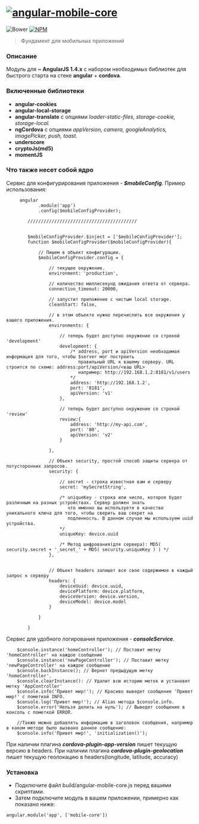 # [![angular-mobile-core](https://raw.githubusercontent.com/wipon/angular-mobile-core/master/logo.png)](http://wipon.github.io/angular-mobile-core)
![Bower](https://img.shields.io/bower/v/angular-mobile-core.svg) [![NPM](https://img.shields.io/npm/v/angular-mobile-core.svg)](https://www.npmjs.com/package/angular-mobile-core)
> Фундамент для мобильных приложений

### Описание
Модуль для **~ AngularJS 1.4.x** с набором необходимых библиотек для быстрого старта на стеке **angular** + **cordova**.

### Включенные библиотеки
- **angular-cookies**
- **angular-local-storage**
- **angular-translate** с опциями *loader-static-files, storage-cookie, storage-local.*
- **ngCordova** с опциями *appVersion, camera, googleAnalytics, imagePicker, push, toast.*
- **underscore**
- **cryptoJs(md5)**
- **momentJS**

### Что также несет собой ядро
Сервис для конфигурирования приложения - ***$mobileConfig***.
Пример использования:
```
     angular
            .module('app')
            .config($mobileConfigProvider);
    
        /////////////////////////////////////////
    
    
        $mobileConfigProvider.$inject = ['$mobileConfigProvider'];
        function $mobileConfigProvider($mobileConfigProvider){
    
            // Пишем в объект конфигурации.
            $mobileConfigProvider.config = {
            
                // текущее окружение.
                environment: 'production',
    
                // количество миллисекунд ожидания ответа от сервера.
                connection_timeout: 20000,
    
                // запустит приложение с чистым local storage.
                cleanStart: false,
    
                // в этом объекте нужно перечислить все окружения у вашего приложения.
                environments: {
                    
                    // теперь будет доступно окружение со строкой 'development'
                    development: {
                        /* address, port и apiVersion необходимая информация для того, чтобы $server мог построить
                           правильный URL к вашему серверу. URL строится по схеме: address:port/apiVersion/<ваш URL>
                           например: http://192.168.1.2:8181/v1/users
                        */
                        address: 'http://192.168.1.2',
                        port: '8181',
                        apiVersion: 'v1'
                    },
                    
                    // теперь будет доступно окружение со строкой 'review'
                    review:{
                        address: 'http://my-api.com',
                        port: '80',
                        apiVersion: 'v2'
                    }
    
                },
                
                // Объект security, простой способ защиты сервера от потусторонних запросов.
                security: {
                
                    // secret - строка известная вам и серверу
                    secret: 'mySecretString',
                    
                    /* uniqueKey - строка или число, которое будет различным на разных устройствах. Cервер должен знать
                       что именно вы используете в качестве уникального ключа для того, чтобы сверить ваш секрет на 
                       подлинность. В данном случае мы используем uuid устройства.
                    */
                    uniqueKey: device.uuid
                    
                    /* Метод шифрования(для сервера): MD5( security.secret + '_secret_' + MD5( security.uniqueKey ) ) */
                },
                
                
                // Объект headers запишет все свое содержимое в каждый запрос к серверу
                headers: {
                    deviceUuid: device.uuid,
                    devicePlatform: device.platform,
                    deviceVersion: device.version,
                    deviceModel: device.model
                }
    
            }
    
        }
```

Сервис для удобного логирования приложения - ***consoleService***.
```
    $console.instance('homeController'); // Поставит метку 'homeController' на каждое сообщение
    $console.instance('newPageController'); // Поставит метку 'newPageController' на каждое сообщение
    $console.backInstance(); // Вернет предыдущую метку 'homeController'.
    $console.clearInstance(): // Удалит всю историю меток и установит метку 'AppController'
    $console.info('Привет мир!'); // Красиво выведет сообщение 'Привет мир!' с пометкой INFO.
    $console.log('Привет мир!'); // Alias метода $console.info.
    $console.error('Нельзя делить на нуль'); // Выведет сообщение в консоль с пометкой ERROR.
    
    //Также можно добавлять информацию в заголовок сообщения, например в каком методе было вызвано данное сообщение:
    $console.info('Привет мир!', 'initialization()');
```

При наличии плагина ***cordova-plugin-app-version*** пишет текущую версию в headers.
При наличии плагина ***cordova-plugin-geolocation*** пишет текущую геолокацию в headers(longitude, latitude, accuracy)



### Установка
- Подключите файл build/angular-mobile-core.js перед вашими скриптами.
- Затем подключите модуль в вашем приложении, примерно как показано ниже:
```
angular.module('app', ['mobile-core'])
```
